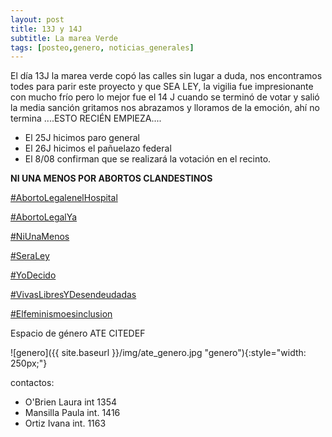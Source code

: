 ```yaml
---
layout: post
title: 13J y 14J
subtitle: La marea Verde
tags: [posteo,genero, noticias_generales]
---
```



El día 13J la marea verde copó las calles sin lugar a duda, nos encontramos todes para parir este proyecto y que SEA LEY, la vigilia fue impresionante con mucho frío pero lo mejor fue el 14 J cuando se terminó de votar y salió la media sanción gritamos nos abrazamos y lloramos de la emoción, ahí no termina ....ESTO RECIÉN EMPIEZA....

  - El 25J hicimos paro general
  - El 26J hicimos el pañuelazo federal
  - El 8/08 confirman que se realizará la votación en el recinto.


**NI UNA MENOS POR ABORTOS CLANDESTINOS**


[#AbortoLegalenelHospital](https://twitter.com/hashtag/AbortoLegalenelHospital)

[#AbortoLegalYa](https://twitter.com/hashtag/AbortoLegalYa)

[#NiUnaMenos](https://twitter.com/hashtag/NiUnaMenos)

[#SeraLey](https://twitter.com/hashtag/SeraLey)

[#YoDecido](https://twitter.com/hashtag/YoDecido)

[#VivasLibresYDesendeudadas](https://twitter.com/hashtag/VivasLibresYDesendeudadas)

[#Elfeminismoesinclusion](https://twitter.com/hashtag/Elfeminismoesinclusion)



Espacio de género ATE CITEDEF

![genero]({{ site.baseurl }}/img/ate_genero.jpg "genero"){:style="width: 250px;"}


contactos:
  - O'Brien Laura int 1354
  - Mansilla Paula  int. 1416
  - Ortiz Ivana int. 1163
